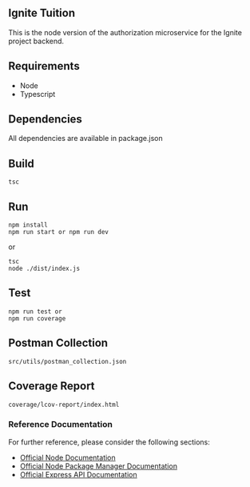 ## Ignite Tuition

This is the node version of the authorization microservice for the Ignite project backend.

## Requirements

- Node
- Typescript

## Dependencies

All dependencies are available in package.json

## Build

```
tsc
```

## Run

```
npm install
npm run start or npm run dev
```

or

```
tsc
node ./dist/index.js
```

## Test

```
npm run test or
npm run coverage
```

## Postman Collection

```
src/utils/postman_collection.json
```

## Coverage Report

```
coverage/lcov-report/index.html
```

### Reference Documentation

For further reference, please consider the following sections:

- [Official Node Documentation](https://nodejs.org/en/docs)
- [Official Node Package Manager Documentation](https://docs.npmjs.com/)
- [Official Express API Documentation](https://expressjs.com/en/5x/api.html)
